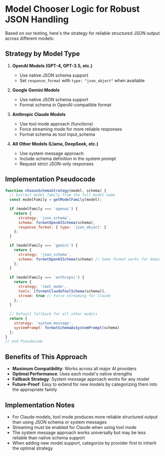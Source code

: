 # Model Chooser Logic for Robust JSON Handling

Based on our testing, here's the strategy for reliable structured JSON output across different models:

## Strategy by Model Type

1. **OpenAI Models (GPT-4, GPT-3.5, etc.)**
   - Use native JSON schema support
   - Set `response_format` with `type: "json_object"` when available

2. **Google Gemini Models**
   - Use native JSON schema support
   - Format schema in OpenAI-compatible format

3. **Anthropic Claude Models**
   - Use tool mode approach (functions)
   - Force streaming mode for more reliable responses
   - Format schema as tool input_schema

4. **All Other Models (Llama, DeepSeek, etc.)**
   - Use system message approach
   - Include schema definition in the system prompt
   - Request strict JSON-only responses

## Implementation Pseudocode

```js
function chooseSchemaStrategy(model, schema) {
  // Extract model family from the full model name
  const modelFamily = getModelFamily(model);
  
  if (modelFamily === 'openai') {
    return {
      strategy: 'json_schema',
      schema: formatOpenAISchema(schema),
      response_format: { type: 'json_object' }
    };
  }
  
  if (modelFamily === 'gemini') {
    return {
      strategy: 'json_schema',
      schema: formatOpenAISchema(schema) // Same format works for Gemini
    };
  }
  
  if (modelFamily === 'anthropic') {
    return {
      strategy: 'tool_mode',
      tools: [formatClaudeToolSchema(schema)],
      stream: true // Force streaming for Claude
    };
  }
  
  // Default fallback for all other models
  return {
    strategy: 'system_message',
    systemPrompt: formatSchemaAsSystemPrompt(schema)
  };
}
// end Pseudocode
```


## Benefits of This Approach

- **Maximum Compatibility**: Works across all major AI providers
- **Optimal Performance**: Uses each model's native strengths
- **Fallback Strategy**: System message approach works for any model
- **Future-Proof**: Easy to extend for new models by categorizing them into the appropriate family

## Implementation Notes

- For Claude models, tool mode produces more reliable structured output than using JSON schema or system messages
- Streaming must be enabled for Claude when using tool mode
- The system message approach works universally but may be less reliable than native schema support
- When adding new model support, categorize by provider first to inherit the optimal strategy 